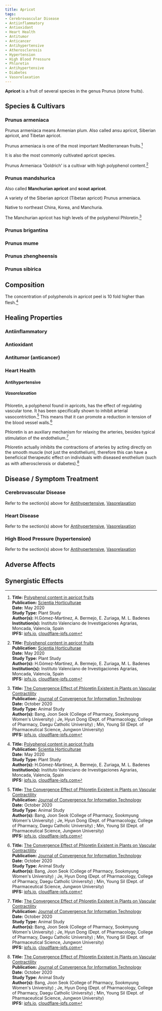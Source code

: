 ```yaml
---
title: Apricot
tags:
- Cerebrovascular Disease
- Antiinflammatory
- Antioxidant
- Heart Health
- Antitumor
- Anticancer
- Antihypertensive
- Atherosclerosis
- Hypertension
- High Blood Pressure
- Phloretin
- Antihypertensive
- Diabetes
- Vasorelaxation
---
```

**Apricot** is a fruit of several species in the genus Prunus (stone fruits).

## Species & Cultivars

### Prunus armeniaca

Prunus armeniaca means Armenian plum. Also called ansu apricot, Siberian apricot, and Tibetan apricot.

Prunus armeniaca is one of the most important Mediterranean fruits.[^2]

It is also the most commonly cultivated apricot species.

Prunus Armeniaca 'Goldrich' is a cultivar with high polyphenol content.[^2]

### Prunus mandshurica

Also called **Manchurian apricot** and **scout apricot**.

A variety of the Siberian apricot (Tibetan apricot) Prunus armeniaca.

Native to northeast China, Korea, and Manchuria.

The Manchurian apricot has high levels of the polyphenol Phloretin.[^1]

### Prunus brigantina

### Prunus mume

### Prunus zhengheensis

### Prunus sibirica

## Composition

The concentration of polyphenols in apricot peel is 10 fold higher than flesh.[^2]

## Healing Properties

### Antiinflammatory

### Antioxidant

### Antitumor (anticancer)

### Heart Health

#### Antihypertensive

##### Vasorelaxation

Phloretin, a polyphenol found in apricots, has the effect of regulating vascular tone. It has been specifically shown to inhibit arterial vasocontriction.[^1] This means that it can promote a reduction in tension of the blood vessel walls.[^1]

Phloretin is an auxiliary mechanism for relaxing the arteries, besides typical stimulation of the endothelium.[^1]

Phloretin actually inhibits the contractions of arteries by acting directly on the smooth muscle (not just the endothelium), therefore this can have a beneficical therapeutic effect on individuals with diseased enothelium (such as with atherosclerosis or diabetes).[^1]

## Disease / Symptom Treatment

### Cerebrovascular Disease

Refer to the section(s) above for [Antihypertensive](#antihypertensive), [Vasorelaxation](#vasorelaxation)

### Heart Disease

Refer to the section(s) above for [Antihypertensive](#antihypertensive), [Vasorelaxation](#vasorelaxation)

### High Blood Pressure (hypertension)

Refer to the section(s) above for [Antihypertensive](#antihypertensive), [Vasorelaxation](#vasorelaxation)

## Adverse Affects

## Synergistic Effects

[^1]: **Title:** [The Convergence Effect of Phloretin Existent in Plants on Vascular Contractility](https://doi.org/10.22156/CS4SMB.2020.10.10.143)<br>
**Publication:** [Journal of Convergence for Information Technology](https://www.koreascience.or.kr/journal/JKOHBZ.page)<br>
**Date:** October 2020<br>
**Study Type:** Animal Study<br>
**Author(s):** Bang, Joon Seok (College of Pharmacy, Sookmyung Women's University) ; Je, Hyun Dong (Dept. of Pharmacology, College of Pharmacy, Daegu Catholic University) ; Min, Young Sil (Dept. of Pharmaceutical Science, Jungwon University)<br>
**IPFS:** [ipfs.io](https://ipfs.io/ipfs/QmX6tGv86BHr8sKxZB8KNKFQixh63nVM5hrXiaxr51iL7r), [cloudflare-ipfs.com](https://cloudflare-ipfs.com/ipfs/QmX6tGv86BHr8sKxZB8KNKFQixh63nVM5hrXiaxr51iL7r)

[^2]: **Title:** [Polyphenol content in apricot fruits](https://doi.org/10.1016/j.scienta.2020.109828)<br>
**Publication:** [Scientia Horticulturae](https://www.sciencedirect.com/science/journal/03044238)<br>
**Date:** May 2020<br>
**Study Type:** Plant Study<br>
**Author(s):** H.Gómez-Martínez, A. Bermejo, E. Zuriaga, M. L. Badenes<br>
**Institution(s):** Instituto Valenciano de Investigaciones Agrarias, Moncada, Valencia, Spain<br>
**IPFS:** [ipfs.io](https://ipfs.io/ipfs/QmV19J6xtwjf2Hc9bPYLwUnjeR9epuC8k2ujJUJV7JR3a6), [cloudflare-ipfs.com](https://cloudflare-ipfs.com/ipfs/QmV19J6xtwjf2Hc9bPYLwUnjeR9epuC8k2ujJUJV7JR3a6)

[^3]: **Title:** [ ]( )<br>
**Publication:** [ ]( )<br>
**Date:** <br>
**Study Type:** Animal Study, Commentary, Human Study: In Vitro - In Vivo - In Silico, Human: Case Report, Meta Analysis, Review<br>
**Author(s):** <br>
**Institution(s):** <br>
**Abstract:** <br>
**IPFS:** [ipfs.io](https://ipfs.io/ipfs/), [cloudflare-ipfs.com](https://cloudflare-ipfs.com/ipfs/)